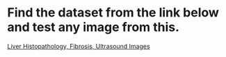# Find the dataset from the link below and test any image from this.
[Liver Histopathology, Fibrosis, Ultrasound Images](https://www.kaggle.com/datasets/vibhingupta028/liver-histopathology-fibrosis-ultrasound-images)
